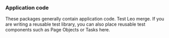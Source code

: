 ### Application code
 
These packages generally contain application code.  Test Leo merge.
If you are writing a reusable test library, you can also place reusable test components such as Page Objects or Tasks here.